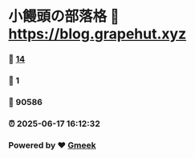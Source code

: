 # 小饅頭の部落格 :link: https://blog.grapehut.xyz 
### :page_facing_up: [14](https://blog.grapehut.xyz/tag.html) 
### :speech_balloon: 1 
### :hibiscus: 90586 
### :alarm_clock: 2025-06-17 16:12:32 
### Powered by :heart: [Gmeek](https://github.com/Meekdai/Gmeek)
